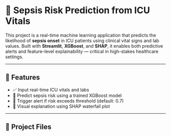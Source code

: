 # 🧠 Sepsis Risk Prediction from ICU Vitals

This project is a real-time machine learning application that predicts the likelihood of **sepsis onset** in ICU patients using clinical vital signs and lab values. Built with **Streamlit**, **XGBoost**, and **SHAP**, it enables both predictive alerts and feature-level explainability — critical in high-stakes healthcare settings.

---

## 🚀 Features

- ✅ Input real-time ICU vitals and labs
- 🤖 Predict sepsis risk using a trained XGBoost model
- 🚨 Trigger alert if risk exceeds threshold (default: 0.7)
- 🔬 Visual explanation using SHAP waterfall plot

---

## 📁 Project Files

